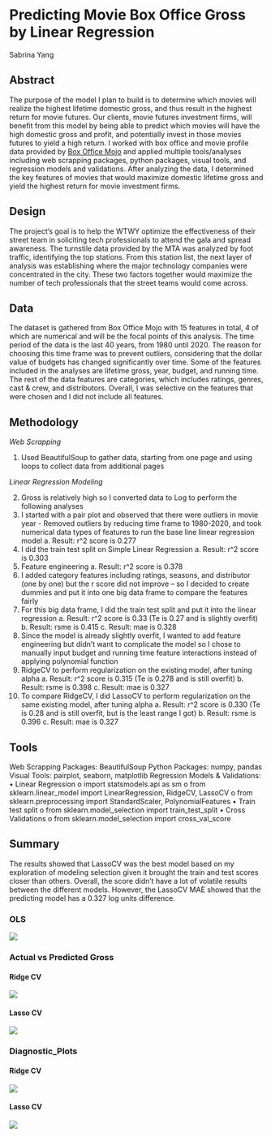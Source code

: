 # Predicting Movie Box Office Gross by Linear Regression

Sabrina Yang


## Abstract

The purpose of the model I plan to build is to determine which movies will realize the highest lifetime domestic gross, and thus result in the highest return for movie futures. Our clients, movie futures investment firms, will benefit from this model by being able to predict which movies will have the high domestic gross and profit, and potentially invest in those movies futures to yield a high return. I worked with box office and movie profile data provided by [Box Office Mojo](https://www.boxofficemojo.com) and applied multiple tools/analyses including web scrapping packages, python packages, visual tools, and regression models and validations. After analyzing the data, I determined the key features of movies that would maximize domestic lifetime gross and yield the highest return for movie investment firms.



## Design
The project’s goal is to help the WTWY optimize the effectiveness of their street team in soliciting tech professionals to attend the gala and spread awareness. The turnstile data provided by the MTA was analyzed by foot traffic, identifying the top stations. From this station list, the next layer of analysis was establishing where the major technology companies were concentrated in the city. These two factors together would maximize the number of tech professionals that the street teams would come across. 
  

## Data

The dataset is gathered from Box Office Mojo with 15 features in total, 4 of which are numerical and will be the focal points of this analysis. The time period of the data is the last 40 years, from 1980 until 2020. The reason for choosing this time frame was to prevent outliers, considering that the dollar value of budgets has changed significantly over time. Some of the features included in the analyses are lifetime gross, year, budget, and running time. The rest of the data features are categories, which includes ratings, genres, cast & crew, and distributors. Overall, I was selective on the features that were chosen and I did not include all features.



## Methodology
*Web Scrapping*

1. Used BeautifulSoup to gather data, starting from one page and using loops to collect data from additional pages

*Linear Regression Modeling*

2. 	Gross is relatively high so I converted data to Log to perform the following analyses
3.	I started with a pair plot and observed that there were outliers in movie year - Removed outliers by reducing time frame to 1980-2020, and took numerical data types of features to run the base line linear regression model
      a.	Result: r^2 score is 0.277
4.	I did the train test split on Simple Linear Regression
      a.	Result: r^2 score is 0.303
5.	Feature engineering
      a.	Result: r^2 score is 0.378
6.	I added category features including ratings, seasons, and distributor (one by one) but the r score did not improve – so I decided to create dummies and put it into one big data frame to compare the features fairly
7.	For this big data frame, I did the train test split and put it into the linear regression
      a.	Result: r^2 score is 0.33 (Te is 0.27 and is slightly overfit)
      b.	Result: rsme is 0.415
      c.	Result: mae is 0.328
8. 	Since the model is already slightly overfit, I wanted to add feature engineering but didn’t want to complicate the model so I chose to manually input budget and running time feature interactions instead of applying polynomial function
9.	RidgeCV to perform regularization on the existing model, after tuning alpha
      a.	Result: r^2 score is 0.315 (Te is 0.278 and is still overfit)
      b.	Result: rsme is 0.398
      c.	Result: mae is 0.327
10.	To compare RidgeCV, I did LassoCV to perform regularization on the same existing model, after tuning alpha
      a.	Result: r^2 score is 0.330 (Te is 0.28 and is still overfit, but is the least range I got)
      b.	Result: rsme is 0.396
      c.	Result: mae is 0.327


## Tools

Web Scrapping Packages: BeautifulSoup 
Python Packages: numpy, pandas
Visual Tools: pairplot, seaborn,  matplotlib
Regression Models & Validations: 
    •	Linear Regression
            o	import statsmodels.api as sm
            o	from sklearn.linear_model import LinearRegression, RidgeCV, LassoCV
            o	from sklearn.preprocessing import StandardScaler, PolynomialFeatures
    •	Train test split
            o	from sklearn.model_selection import train_test_split
    •	Cross Validations
            o	from sklearn.model_selection import cross_val_score


## Summary
The results showed that LassoCV was the best model based on my exploration of modeling selection given it brought the train and test scores closer than others. Overall, the score didn’t have a lot of volatile results between the different models. However, the LassoCV MAE showed that the predicting model has a 0.327 log units difference.



### OLS
<img src="https://github.com/SYNYC/2_Project_Movies/blob/main/charts/ols.png" >

### Actual vs Predicted Gross
#### Ridge CV
<img src="https://github.com/SYNYC/2_Project_Movies/blob/main/charts/ridge.png" >

#### Lasso CV
<img src="https://github.com/SYNYC/2_Project_Movies/blob/main/charts/LassoCV_log.png" >

### Diagnostic_Plots
#### Ridge CV 
<img src="https://github.com/SYNYC/2_Project_Movies/blob/main/charts/Diagnostic_Plots_Ridge.png" >

#### Lasso CV
<img src="https://github.com/SYNYC/2_Project_Movies/blob/main/charts/Diagnostic_Plots_Laao.png" >





